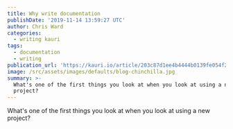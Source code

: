 ```yaml
---
title: Why write documentation
publishDate: '2019-11-14 13:59:27 UTC'
author: Chris Ward
categories:
  - writing kauri
tags:
  - documentation
  - writing
publication_url: 'https://kauri.io/article/203c87d1ee4b4444b0139fe054f28607'
image: /src/assets/images/defaults/blog-chinchilla.jpg
summary: >-
  What's one of the first things you look at when you look at using a new
  project?
---
```


What's one of the first things you look at when you look at using a new project?

